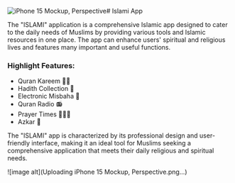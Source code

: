 ![iPhone 15 Mockup, Perspective](https://github.com/user-attachments/assets/e67ef16c-b72a-4fbe-ac43-d3d40ee3476e)# Islami App


The "ISLAMI" application is a comprehensive Islamic app designed to cater to the daily needs of Muslims by providing various tools and Islamic resources in one place. The app can enhance users' spiritual and religious lives and features many important and useful functions.

### Highlight Features: 
 
-	Quran Kareem 🕋🌙
-	Hadith Collection 📖
-	Electronic Misbaha 📿
-	Quran Radio 📻
-	Prayer Times 🧎🏻‍♂️
-	Azkar 🤲
 

The "ISLAMI" app is characterized by its professional design and user-friendly interface, making it an ideal tool for Muslims seeking a comprehensive application that meets their daily religious and spiritual needs.

![image alt](Uploading iPhone 15 Mockup, Perspective.png…)
